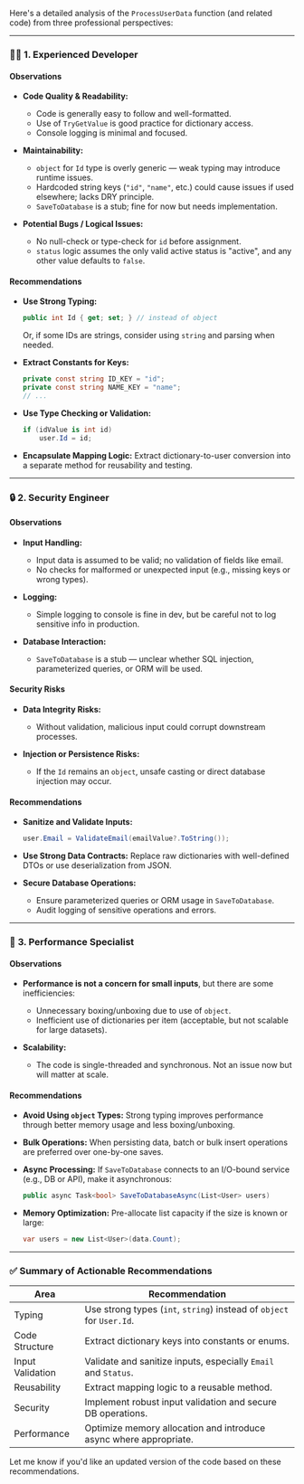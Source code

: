 Here's a detailed analysis of the `ProcessUserData` function (and related code) from three professional perspectives:

---

### 👨‍💻 **1. Experienced Developer**

#### **Observations**

* **Code Quality & Readability:**

  * Code is generally easy to follow and well-formatted.
  * Use of `TryGetValue` is good practice for dictionary access.
  * Console logging is minimal and focused.

* **Maintainability:**

  * `object` for `Id` type is overly generic — weak typing may introduce runtime issues.
  * Hardcoded string keys (`"id"`, `"name"`, etc.) could cause issues if used elsewhere; lacks DRY principle.
  * `SaveToDatabase` is a stub; fine for now but needs implementation.

* **Potential Bugs / Logical Issues:**

  * No null-check or type-check for `id` before assignment.
  * `status` logic assumes the only valid active status is "active", and any other value defaults to `false`.

#### **Recommendations**

* **Use Strong Typing:**

  ```csharp
  public int Id { get; set; } // instead of object
  ```

  Or, if some IDs are strings, consider using `string` and parsing when needed.

* **Extract Constants for Keys:**

  ```csharp
  private const string ID_KEY = "id";
  private const string NAME_KEY = "name";
  // ...
  ```

* **Use Type Checking or Validation:**

  ```csharp
  if (idValue is int id)
      user.Id = id;
  ```

* **Encapsulate Mapping Logic:**
  Extract dictionary-to-user conversion into a separate method for reusability and testing.

---

### 🔒 **2. Security Engineer**

#### **Observations**

* **Input Handling:**

  * Input data is assumed to be valid; no validation of fields like email.
  * No checks for malformed or unexpected input (e.g., missing keys or wrong types).

* **Logging:**

  * Simple logging to console is fine in dev, but be careful not to log sensitive info in production.

* **Database Interaction:**

  * `SaveToDatabase` is a stub — unclear whether SQL injection, parameterized queries, or ORM will be used.

#### **Security Risks**

* **Data Integrity Risks:**

  * Without validation, malicious input could corrupt downstream processes.

* **Injection or Persistence Risks:**

  * If the `Id` remains an `object`, unsafe casting or direct database injection may occur.

#### **Recommendations**

* **Sanitize and Validate Inputs:**

  ```csharp
  user.Email = ValidateEmail(emailValue?.ToString());
  ```

* **Use Strong Data Contracts:**
  Replace raw dictionaries with well-defined DTOs or use deserialization from JSON.

* **Secure Database Operations:**

  * Ensure parameterized queries or ORM usage in `SaveToDatabase`.
  * Audit logging of sensitive operations and errors.

---

### 🚀 **3. Performance Specialist**

#### **Observations**

* **Performance is not a concern for small inputs**, but there are some inefficiencies:

  * Unnecessary boxing/unboxing due to use of `object`.
  * Inefficient use of dictionaries per item (acceptable, but not scalable for large datasets).

* **Scalability:**

  * The code is single-threaded and synchronous. Not an issue now but will matter at scale.

#### **Recommendations**

* **Avoid Using `object` Types:**
  Strong typing improves performance through better memory usage and less boxing/unboxing.

* **Bulk Operations:**
  When persisting data, batch or bulk insert operations are preferred over one-by-one saves.

* **Async Processing:**
  If `SaveToDatabase` connects to an I/O-bound service (e.g., DB or API), make it asynchronous:

  ```csharp
  public async Task<bool> SaveToDatabaseAsync(List<User> users)
  ```

* **Memory Optimization:**
  Pre-allocate list capacity if the size is known or large:

  ```csharp
  var users = new List<User>(data.Count);
  ```

---

### ✅ Summary of Actionable Recommendations

| Area             | Recommendation                                                        |
| ---------------- | --------------------------------------------------------------------- |
| Typing           | Use strong types (`int`, `string`) instead of `object` for `User.Id`. |
| Code Structure   | Extract dictionary keys into constants or enums.                      |
| Input Validation | Validate and sanitize inputs, especially `Email` and `Status`.        |
| Reusability      | Extract mapping logic to a reusable method.                           |
| Security         | Implement robust input validation and secure DB operations.           |
| Performance      | Optimize memory allocation and introduce async where appropriate.     |

Let me know if you'd like an updated version of the code based on these recommendations.
